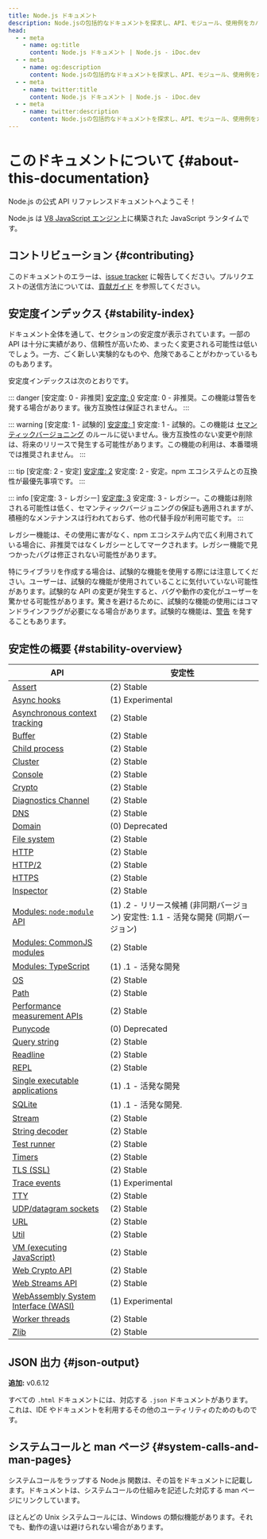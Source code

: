 ```yaml
---
title: Node.js ドキュメント
description: Node.jsの包括的なドキュメントを探求し、API、モジュール、使用例をカバーして、開発者がNode.jsを効果的に理解し利用できるようにします。
head:
  - - meta
    - name: og:title
      content: Node.js ドキュメント | Node.js - iDoc.dev
  - - meta
    - name: og:description
      content: Node.jsの包括的なドキュメントを探求し、API、モジュール、使用例をカバーして、開発者がNode.jsを効果的に理解し利用できるようにします。
  - - meta
    - name: twitter:title
      content: Node.js ドキュメント | Node.js - iDoc.dev
  - - meta
    - name: twitter:description
      content: Node.jsの包括的なドキュメントを探求し、API、モジュール、使用例をカバーして、開発者がNode.jsを効果的に理解し利用できるようにします。
---
```



# このドキュメントについて {#about-this-documentation}

Node.js の公式 API リファレンスドキュメントへようこそ！

Node.js は [V8 JavaScript エンジン](https://v8.dev/)上に構築された JavaScript ランタイムです。

## コントリビューション {#contributing}

このドキュメントのエラーは、[issue tracker](https://github.com/nodejs/node/issues/new) に報告してください。プルリクエストの送信方法については、[貢献ガイド](https://github.com/nodejs/node/blob/HEAD/CONTRIBUTING.md) を参照してください。

## 安定度インデックス {#stability-index}

ドキュメント全体を通して、セクションの安定度が表示されています。一部の API は十分に実績があり、信頼性が高いため、まったく変更される可能性は低いでしょう。一方、ごく新しい実験的なものや、危険であることがわかっているものもあります。

安定度インデックスは次のとおりです。

::: danger [安定度: 0 - 非推奨]
[安定度: 0](/ja/nodejs/api/documentation#stability-index) 安定度: 0 - 非推奨。この機能は警告を発する場合があります。後方互換性は保証されません。
:::

::: warning [安定度: 1 - 試験的]
[安定度: 1](/ja/nodejs/api/documentation#stability-index) 安定度: 1 - 試験的。この機能は [セマンティックバージョニング](https://semver.org/) のルールに従いません。後方互換性のない変更や削除は、将来のリリースで発生する可能性があります。この機能の利用は、本番環境では推奨されません。
:::

::: tip [安定度: 2 - 安定]
[安定度: 2](/ja/nodejs/api/documentation#stability-index) 安定度: 2 - 安定。npm エコシステムとの互換性が最優先事項です。
:::

::: info [安定度: 3 - レガシー]
[安定度: 3](/ja/nodejs/api/documentation#stability-index) 安定度: 3 - レガシー。この機能は削除される可能性は低く、セマンティックバージョニングの保証も適用されますが、積極的なメンテナンスは行われておらず、他の代替手段が利用可能です。
:::

レガシー機能は、その使用に害がなく、npm エコシステム内で広く利用されている場合に、非推奨ではなくレガシーとしてマークされます。レガシー機能で見つかったバグは修正されない可能性があります。

特にライブラリを作成する場合は、試験的な機能を使用する際には注意してください。ユーザーは、試験的な機能が使用されていることに気付いていない可能性があります。試験的な API の変更が発生すると、バグや動作の変化がユーザーを驚かせる可能性があります。驚きを避けるために、試験的な機能の使用にはコマンドラインフラグが必要になる場合があります。試験的な機能は、[警告](/ja/nodejs/api/process#event-warning) を発することもあります。


## 安定性の概要 {#stability-overview}

| API | 安定性 |
| --- | --- |
| [Assert](/ja/nodejs/api/assert) |<div class="custom-block tip"> (2) Stable </div>|
| [Async hooks](/ja/nodejs/api/async_hooks) |<div class="custom-block warning"> (1) Experimental </div>|
| [Asynchronous context tracking](/ja/nodejs/api/async_context) |<div class="custom-block tip"> (2) Stable </div>|
| [Buffer](/ja/nodejs/api/buffer) |<div class="custom-block tip"> (2) Stable </div>|
| [Child process](/ja/nodejs/api/child_process) |<div class="custom-block tip"> (2) Stable </div>|
| [Cluster](/ja/nodejs/api/cluster) |<div class="custom-block tip"> (2) Stable </div>|
| [Console](/ja/nodejs/api/console) |<div class="custom-block tip"> (2) Stable </div>|
| [Crypto](/ja/nodejs/api/crypto) |<div class="custom-block tip"> (2) Stable </div>|
| [Diagnostics Channel](/ja/nodejs/api/diagnostics_channel) |<div class="custom-block tip"> (2) Stable </div>|
| [DNS](/ja/nodejs/api/dns) |<div class="custom-block tip"> (2) Stable </div>|
| [Domain](/ja/nodejs/api/domain) |<div class="custom-block danger"> (0) Deprecated </div>|
| [File system](/ja/nodejs/api/fs) |<div class="custom-block tip"> (2) Stable </div>|
| [HTTP](/ja/nodejs/api/http) |<div class="custom-block tip"> (2) Stable </div>|
| [HTTP/2](/ja/nodejs/api/http2) |<div class="custom-block tip"> (2) Stable </div>|
| [HTTPS](/ja/nodejs/api/https) |<div class="custom-block tip"> (2) Stable </div>|
| [Inspector](/ja/nodejs/api/inspector) |<div class="custom-block tip"> (2) Stable </div>|
| [Modules: `node:module` API](/ja/nodejs/api/module) |<div class="custom-block warning"> (1) .2 - リリース候補 (非同期バージョン) 安定性: 1.1 - 活発な開発 (同期バージョン) </div>|
| [Modules: CommonJS modules](/ja/nodejs/api/modules) |<div class="custom-block tip"> (2) Stable </div>|
| [Modules: TypeScript](/ja/nodejs/api/typescript) |<div class="custom-block warning"> (1) .1 - 活発な開発 </div>|
| [OS](/ja/nodejs/api/os) |<div class="custom-block tip"> (2) Stable </div>|
| [Path](/ja/nodejs/api/path) |<div class="custom-block tip"> (2) Stable </div>|
| [Performance measurement APIs](/ja/nodejs/api/perf_hooks) |<div class="custom-block tip"> (2) Stable </div>|
| [Punycode](/ja/nodejs/api/punycode) |<div class="custom-block danger"> (0) Deprecated </div>|
| [Query string](/ja/nodejs/api/querystring) |<div class="custom-block tip"> (2) Stable </div>|
| [Readline](/ja/nodejs/api/readline) |<div class="custom-block tip"> (2) Stable </div>|
| [REPL](/ja/nodejs/api/repl) |<div class="custom-block tip"> (2) Stable </div>|
| [Single executable applications](/ja/nodejs/api/single-executable-applications) |<div class="custom-block warning"> (1) .1 - 活発な開発 </div>|
| [SQLite](/ja/nodejs/api/sqlite) |<div class="custom-block warning"> (1) .1 - 活発な開発. </div>|
| [Stream](/ja/nodejs/api/stream) |<div class="custom-block tip"> (2) Stable </div>|
| [String decoder](/ja/nodejs/api/string_decoder) |<div class="custom-block tip"> (2) Stable </div>|
| [Test runner](/ja/nodejs/api/test) |<div class="custom-block tip"> (2) Stable </div>|
| [Timers](/ja/nodejs/api/timers) |<div class="custom-block tip"> (2) Stable </div>|
| [TLS (SSL)](/ja/nodejs/api/tls) |<div class="custom-block tip"> (2) Stable </div>|
| [Trace events](/ja/nodejs/api/tracing) |<div class="custom-block warning"> (1) Experimental </div>|
| [TTY](/ja/nodejs/api/tty) |<div class="custom-block tip"> (2) Stable </div>|
| [UDP/datagram sockets](/ja/nodejs/api/dgram) |<div class="custom-block tip"> (2) Stable </div>|
| [URL](/ja/nodejs/api/url) |<div class="custom-block tip"> (2) Stable </div>|
| [Util](/ja/nodejs/api/util) |<div class="custom-block tip"> (2) Stable </div>|
| [VM (executing JavaScript)](/ja/nodejs/api/vm) |<div class="custom-block tip"> (2) Stable </div>|
| [Web Crypto API](/ja/nodejs/api/webcrypto) |<div class="custom-block tip"> (2) Stable </div>|
| [Web Streams API](/ja/nodejs/api/webstreams) |<div class="custom-block tip"> (2) Stable </div>|
| [WebAssembly System Interface (WASI)](/ja/nodejs/api/wasi) |<div class="custom-block warning"> (1) Experimental </div>|
| [Worker threads](/ja/nodejs/api/worker_threads) |<div class="custom-block tip"> (2) Stable </div>|
| [Zlib](/ja/nodejs/api/zlib) |<div class="custom-block tip"> (2) Stable </div>|


## JSON 出力 {#json-output}

**追加:** v0.6.12

すべての `.html` ドキュメントには、対応する `.json` ドキュメントがあります。これは、IDE やドキュメントを利用するその他のユーティリティのためのものです。

## システムコールと man ページ {#system-calls-and-man-pages}

システムコールをラップする Node.js 関数は、その旨をドキュメントに記載します。ドキュメントは、システムコールの仕組みを記述した対応する man ページにリンクしています。

ほとんどの Unix システムコールには、Windows の類似機能があります。それでも、動作の違いは避けられない場合があります。

